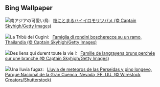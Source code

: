 ## Bing Wallpaper
![](https://www.bing.com/th?id=OHR.AshyWoodswallow_JA-JP4870541560_UHD.jpg&w=1000)南アジアの可愛い鳥:&nbsp;&ensp;[枝にとまるハイイロモリツバメ (© Captain Skyhigh/Getty Images)](https://www.bing.com/th?id=OHR.AshyWoodswallow_JA-JP4870541560_UHD.jpg)
<br><br/>
![](https://www.bing.com/th?id=OHR.AshyWoodswallow_IT-IT1611565241_UHD.jpg&w=1000)La Tribù dei Cugini:&nbsp;&ensp;[Famiglia di rondini boscherecce su un ramo, Thailandia (© Captain Skyhigh/Getty Images)](https://www.bing.com/th?id=OHR.AshyWoodswallow_IT-IT1611565241_UHD.jpg)
<br><br/>
![](https://www.bing.com/th?id=OHR.AshyWoodswallow_FR-FR6064394705_UHD.jpg&w=1000)Des liens qui durent toute la vie !:&nbsp;&ensp;[Famille de langrayens bruns perchée sur une branche (© Captain Skyhigh/Getty Images)](https://www.bing.com/th?id=OHR.AshyWoodswallow_FR-FR6064394705_UHD.jpg)
<br><br/>
![](https://www.bing.com/th?id=OHR.PerseidsPine_ES-ES6515069919_UHD.jpg&w=1000)Una lluvia fugaz:&nbsp;&ensp;[Lluvia de meteoros de las Perseidas y pino longevo, Parque Nacional de la Gran Cuenca, Nevada, EE. UU. (© Wirestock Creators/Shutterstock)](https://www.bing.com/th?id=OHR.PerseidsPine_ES-ES6515069919_UHD.jpg)
<br><br/>
